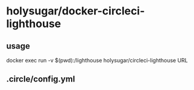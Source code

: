 # holysugar/docker-circleci-lighthouse

## usage

docker exec run -v $(pwd):/lighthouse holysugar/circleci-lighthouse URL

## .circle/config.yml


